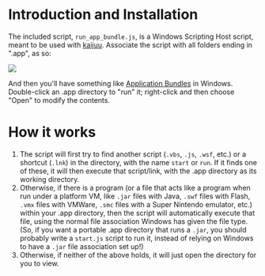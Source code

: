 # Introduction and Installation

The included script, `run_app_bundle.js`, is a Windows Scripting Host script, meant to be used with [kaijuu](http://byuu.org/programming/kaijuu/). Associate the script with all folders ending in ".app", as so:

![](https://raw.github.com/derefr/windows-app-bundles/master/association_setup.png)

And then you'll have something like [Application Bundles](http://en.wikipedia.org/wiki/Application_bundle) in Windows. Double-click an .app directory to "run" it; right-click and then choose "Open" to modify the contents.

# How it works

1. The script will first try to find another script (`.vbs`, `.js`, `.wsf`, etc.) or a shortcut (`.lnk`) in the directory, with the name `start` or `run`. If it finds one of these, it will then execute that script/link, with the .app directory as its working directory.
2. Otherwise, if there is a program (or a file that acts like a program when run under a platform VM, like `.jar` files with Java, `.swf` files with Flash, `.vmx` files with VMWare, `.smc` files with a Super Nintendo emulator, etc.) within your .app directory, then the script will automatically execute that file, using the normal file association Windows has given the file type. (So, if you want a portable .app directory that runs a `.jar`, you should probably write a `start.js` script to run it, instead of relying on Windows to have a `.jar` file association set up!)
3. Otherwise, if neither of the above holds, it will just open the directory for you to view.
